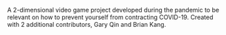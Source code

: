 A 2-dimensional video game project developed during the pandemic to be relevant on how to prevent yourself from contracting COVID-19. Created with 2 additional contributors, Gary Qin and Brian Kang.
